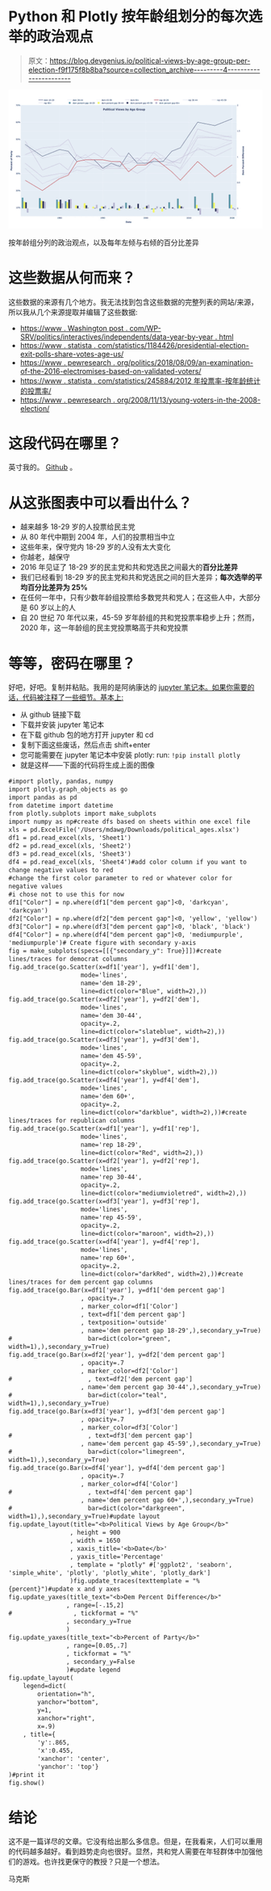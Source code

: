 # Python 和 Plotly 按年龄组划分的每次选举的政治观点

> 原文：<https://blog.devgenius.io/political-views-by-age-group-per-election-f9f175f8b8ba?source=collection_archive---------4----------------------->

![](img/9c4fc0cabf4bff3526465b759a27c920.png)

按年龄组分列的政治观点，以及每年左倾与右倾的百分比差异

# 这些数据从何而来？

这些数据的来源有几个地方。我无法找到包含这些数据的完整列表的网站/来源，所以我从几个来源提取并编辑了这些数据:

*   [https://www . Washington post . com/WP-SRV/politics/interactives/independents/data-year-by-year . html](https://www.washingtonpost.com/wp-srv/politics/interactives/independents/data-year-by-year.html)
*   [https://www . statista . com/statistics/1184426/presidential-election-exit-polls-share-votes-age-us/](https://www.statista.com/statistics/1184426/presidential-election-exit-polls-share-votes-age-us/)
*   [https://www . pewresearch . org/politics/2018/08/09/an-examination-of-the-2016-electromises-based-on-validated-voters/](https://www.pewresearch.org/politics/2018/08/09/an-examination-of-the-2016-electorate-based-on-validated-voters/)
*   [https://www . statista . com/statistics/245884/2012 年投票率-按年龄统计的投票率/](https://www.statista.com/statistics/245884/voter-turnout-of-the-exit-polls-of-the-2012-elections-by-age/)
*   [https://www . pewresearch . org/2008/11/13/young-voters-in-the-2008-election/](https://www.pewresearch.org/2008/11/13/young-voters-in-the-2008-election/)

# 这段代码在哪里？

英寸我的。 [Github](https://github.com/maxwellbade/political_views) 。

# 从这张图表中可以看出什么？

*   越来越多 18-29 岁的人投票给民主党
*   从 80 年代中期到 2004 年，人们的投票相当中立
*   这些年来，保守党内 18-29 岁的人没有太大变化
*   你越老，越保守
*   2016 年见证了 18-29 岁的民主党和共和党选民之间最大的**百分比差异**
*   我们已经看到 18-29 岁的民主党和共和党选民之间的巨大差异；**每次选举的平均百分比差异为 25%**
*   在任何一年中，只有少数年龄组投票给多数党共和党人；在这些人中，大部分是 60 岁以上的人
*   自 20 世纪 70 年代以来，45-59 岁年龄组的共和党投票率稳步上升；然而，2020 年，这一年龄组的民主党投票略高于共和党投票

# 等等，密码在哪里？

好吧，好吧。复制并粘贴。我用的是阿纳康达的 [jupyter 笔记本。如果你需要的话，代码被注释了一些细节。基本上:](https://www.anaconda.com/products/individual)

*   从 github 链接下载
*   下载并安装 jupyter 笔记本
*   在下载 github 包的地方打开 jupyter 和 cd
*   复制下面这些废话，然后点击 shift+enter
*   您可能需要在 jupyter 笔记本中安装 plotly: run: `!pip install plotly`
*   就是这样——下面的代码将生成上面的图像

```
#import plotly, pandas, numpy
import plotly.graph_objects as go
import pandas as pd
from datetime import datetime
from plotly.subplots import make_subplots
import numpy as np#create dfs based on sheets within one excel file
xls = pd.ExcelFile('/Users/mdawg/Downloads/political_ages.xlsx')
df1 = pd.read_excel(xls, 'Sheet1')
df2 = pd.read_excel(xls, 'Sheet2')
df3 = pd.read_excel(xls, 'Sheet3')
df4 = pd.read_excel(xls, 'Sheet4')#add color column if you want to change negative values to red
#change the first color parameter to red or whatever color for negative values
#i chose not to use this for now
df1["Color"] = np.where(df1["dem percent gap"]<0, 'darkcyan', 'darkcyan')
df2["Color"] = np.where(df2["dem percent gap"]<0, 'yellow', 'yellow')
df3["Color"] = np.where(df3["dem percent gap"]<0, 'black', 'black')
df4["Color"] = np.where(df4["dem percent gap"]<0, 'mediumpurple', 'mediumpurple')# Create figure with secondary y-axis
fig = make_subplots(specs=[[{"secondary_y": True}]])#create lines/traces for democrat columns
fig.add_trace(go.Scatter(x=df1['year'], y=df1['dem'],
                    mode='lines',
                    name='dem 18-29',
                    line=dict(color="Blue", width=2),))
fig.add_trace(go.Scatter(x=df2['year'], y=df2['dem'],
                    mode='lines',
                    name='dem 30-44',
                    opacity=.2,
                    line=dict(color="slateblue", width=2),))
fig.add_trace(go.Scatter(x=df3['year'], y=df3['dem'],
                    mode='lines',
                    name='dem 45-59',
                    opacity=.2,
                    line=dict(color="skyblue", width=2),))
fig.add_trace(go.Scatter(x=df4['year'], y=df4['dem'],
                    mode='lines',
                    name='dem 60+',
                    opacity=.2,
                    line=dict(color="darkblue", width=2),))#create lines/traces for republican columns
fig.add_trace(go.Scatter(x=df1['year'], y=df1['rep'],
                    mode='lines',
                    name='rep 18-29',
                    line=dict(color="Red", width=2),))
fig.add_trace(go.Scatter(x=df2['year'], y=df2['rep'],
                    mode='lines',
                    name='rep 30-44',
                    opacity=.2,
                    line=dict(color="mediumvioletred", width=2),))
fig.add_trace(go.Scatter(x=df3['year'], y=df3['rep'],
                    mode='lines',
                    name='rep 45-59',
                    opacity=.2,
                    line=dict(color="maroon", width=2),))
fig.add_trace(go.Scatter(x=df4['year'], y=df4['rep'],
                    mode='lines',
                    name='rep 60+',
                    opacity=.2, 
                    line=dict(color="darkRed", width=2),))#create lines/traces for dem percent gap columns
fig.add_trace(go.Bar(x=df1['year'], y=df1['dem percent gap']
                    , opacity=.7
                    , marker_color=df1['Color']
                    , text=df1['dem percent gap']
                    , textposition='outside'
                    , name='dem percent gap 18-29',),secondary_y=True)
#                     bar=dict(color="green", width=1),),secondary_y=True)
fig.add_trace(go.Bar(x=df2['year'], y=df2['dem percent gap']
                    , opacity=.7
                    , marker_color=df2['Color']
#                     , text=df2['dem percent gap']
                    , name='dem percent gap 30-44',),secondary_y=True)
#                     bar=dict(color="teal", width=1),),secondary_y=True)
fig.add_trace(go.Bar(x=df3['year'], y=df3['dem percent gap']
                    , opacity=.7
                    , marker_color=df3['Color']
#                     , text=df3['dem percent gap']
                    , name='dem percent gap 45-59',),secondary_y=True)
#                     bar=dict(color="limegreen", width=1),),secondary_y=True)
fig.add_trace(go.Bar(x=df4['year'], y=df4['dem percent gap']
                    , opacity=.7
                    , marker_color=df4['Color']
#                     , text=df4['dem percent gap']
                    , name='dem percent gap 60+',),secondary_y=True)
#                     bar=dict(color="darkgreen", width=1),),secondary_y=True)#update layout
fig.update_layout(title="<b>Political Views by Age Group</b>"
                 , height = 900
                 , width = 1650
                 , xaxis_title='<b>Date</b>'
                 , yaxis_title='Percentage'
                 , template = "plotly" #['ggplot2', 'seaborn', 'simple_white', 'plotly', 'plotly_white', 'plotly_dark']
                 )fig.update_traces(texttemplate = "%{percent}")#update x and y axes
fig.update_yaxes(title_text="<b>Dem Percent Difference</b>"
                , range=[-.15,2]
#                 , tickformat = "%"
                , secondary_y=True
                )
fig.update_yaxes(title_text="<b>Percent of Party</b>"
                , range=[0.05,.7]
                , tickformat = "%"
                , secondary_y=False
                )#update legend
fig.update_layout(
    legend=dict(
        orientation="h",
        yanchor="bottom",
        y=1,
        xanchor="right",
        x=.9)
    , title={
        'y':.865,
        'x':0.455,
        'xanchor': 'center',
        'yanchor': 'top'}
)#print it
fig.show()
```

# 结论

这不是一篇详尽的文章。它没有给出那么多信息。但是，在我看来，人们可以重用的代码越多越好。看到趋势走向也很好。显然，共和党人需要在年轻群体中加强他们的游戏。也许找更保守的教授？只是一个想法。

马克斯